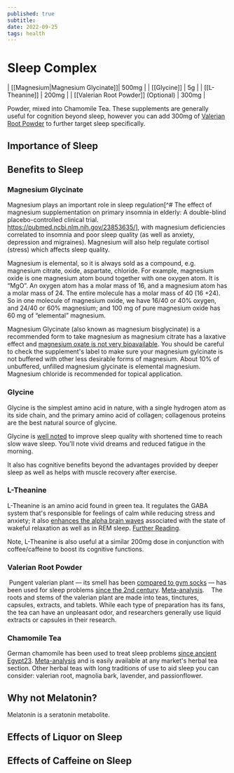 ```yaml
---
published: true
subtitle:
date: 2022-09-25
tags: health
---
```


# Sleep Complex

| [[Magnesium|Magnesium Glycinate]]| 500mg |
| [[Glycine]] | 5g |
| [[L-Theanine]] | 200mg |
| [[Valerian Root Powder]] (Optional) | 300mg |

Powder, mixed into Chamomile Tea. These supplements are generally useful for cognition beyond sleep, however you can add 300mg of [Valerian Root Powder](https://examine.com/supplements/valerian/research/#neurology_DQSC-sleep-and-sedation) to further target sleep specifically.

## Importance of Sleep

## Benefits to Sleep

### Magnesium Glycinate

Magnesium plays an important role in sleep regulation[^# The effect of magnesium supplementation on primary insomnia in elderly: A double-blind placebo-controlled clinical trial. https://pubmed.ncbi.nlm.nih.gov/23853635/], with magnesium deficiencies correlated to insomnia and poor sleep quality (as well as anxiety, depression and migraines). Magnesium will also help regulate cortisol (stress) which affects sleep quality.

Magnesium is elemental, so it is always sold as a compound, e.g. magnesium citrate, oxide, aspartate, chloride. For example, magnesium oxide is one magnesium atom bound together with one oxygen atom. It is “MgO”. An oxygen atom has a molar mass of 16, and a magnesium atom has a molar mass of 24. The entire molecule has a molar mass of 40 (16 +24). So in one molecule of magnesium oxide, we have 16/40 or 40% oxygen, and 24/40 or 60% magnesium; and 100 mg of pure magnesium oxide has 60 mg of “elemental” magnesium.

Magnesium Glycinate (also known as magnesium bisglycinate) is a recommended form to take magnesium as magnesium citrate has a laxative effect and [magnesium oxate is not very bioavailable](https://pubmed.ncbi.nlm.nih.gov/11794633/). You should be careful to check the supplement's label to make sure your magnesium gylcinate is not buffered with other less desirable forms of magnesium. About 10% of unbuffered, unfilled magnesium glycinate is elemental magnesium. Magnesium chloride is recommended for topical application.

### Glycine
Glycine is the simplest amino acid in nature, with a single hydrogen atom as its side chain, and the primary amino acid of collagen; collagenous proteins are the best natural source of glycine. 

Glycine is [well noted](https://examine.com/supplements/glycine/research/#neurology_X3jm-sleep-and-sedation) to improve sleep quality with shortened time to reach slow wave sleep. You'll note vivid dreams and reduced fatigue in the morning.

It also has cognitive benefits beyond the advantages provided by deeper sleep as well as helps with muscle recovery after exercise.

### L-Theanine

L-Theanine is an amino acid found in green tea. It regulates the GABA system that's responsible for feelings of calm while reducing stress and anxiety; it also [enhances the alpha brain waves](https://pubmed.ncbi.nlm.nih.gov/25759004/) associated with the state of wakeful relaxation as well as in REM sleep. [Further Reading](https://www.getproper.com/blog/l-theanine-sleep).

Note, L-Theanine is also useful at a similar 200mg dose in conjunction with coffee/caffeine to boost its cognitive functions.

### Valerian Root Powder
 Pungent valerian plant — its smell has been [compared to gym socks](https://www.va.gov/WHOLEHEALTHLIBRARY/tools/botanical-medicines-healthy-sleep-rest.asp) — has been used for sleep problems [since the 2nd century](https://ods.od.nih.gov/factsheets/Valerian-HealthProfessional/). [Meta-analysis](https://pubmed.ncbi.nlm.nih.gov/17145239/).
  
The roots and stems of the valerian plant are made into teas, tinctures, capsules, extracts, and tablets. While each type of preparation has its fans, the tea can have an unpleasant odor, and researchers generally use liquid extracts or capsules in their research.

### Chamomile Tea
German chamomile has been used to treat sleep problems [since ancient Egypt23](https://www.nccih.nih.gov/health/chamomile). [Meta-analysis](https://pubmed.ncbi.nlm.nih.gov/31006899/) and is easily available at any market's herbal tea section. Other herbal teas with long traditions of use to aid sleep you can consider: valerian root, magnolia bark, lavender, and passionflower.

## Why not Melatonin?
Melatonin is a seratonin metabolite.

## Effects of Liquor on Sleep

## Effects of Caffeine on Sleep